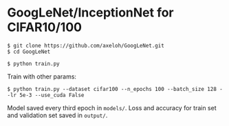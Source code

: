 # GoogLeNet/InceptionNet for CIFAR10/100

``` 
$ git clone https://github.com/axeloh/GoogLeNet.git
$ cd GoogLeNet
```

``` 
$ python train.py
```

Train with other params:
``` 
$ python train.py --dataset cifar100 --n_epochs 100 --batch_size 128 --lr 5e-3 --use_cuda False
```

Model saved every third epoch in ``` models/ ```.
Loss and accuracy for train set and validation set saved in ``` output/ ```.

